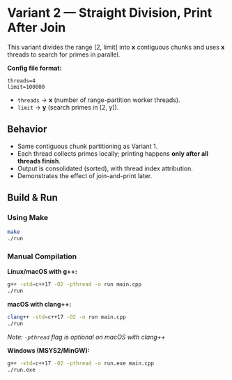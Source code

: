 
# Variant 2 — Straight Division, Print After Join

This variant divides the range [2, limit] into **x** contiguous chunks and uses **x** threads to search for primes in parallel.

**Config file format:**
```
threads=4
limit=100000
```

- `threads` → **x** (number of range-partition worker threads).
- `limit` → **y** (search primes in [2, y]).

## Behavior

- Same contiguous chunk partitioning as Variant 1.
- Each thread collects primes locally; printing happens **only after all threads finish**.
- Output is consolidated (sorted), with thread index attribution.
- Demonstrates the effect of join-and-print later.

## Build & Run

### Using Make
```bash
make
./run
```

### Manual Compilation

**Linux/macOS with g++:**
```bash
g++ -std=c++17 -O2 -pthread -o run main.cpp
./run
```

**macOS with clang++:**
```bash
clang++ -std=c++17 -O2 -o run main.cpp
./run
```
*Note: `-pthread` flag is optional on macOS with clang++*

**Windows (MSYS2/MinGW):**
```bash
g++ -std=c++17 -O2 -pthread -o run.exe main.cpp
./run.exe
```
